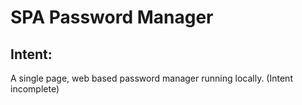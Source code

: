 # SPA Password Manager
## Intent:
A single page, web based password manager running locally. (Intent incomplete)
